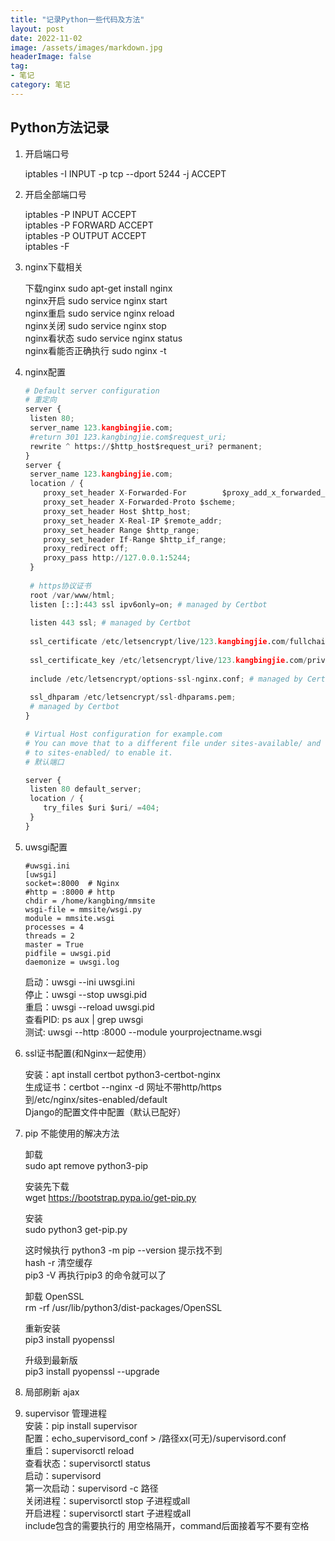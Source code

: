 ```yaml
---
title: "记录Python一些代码及方法"
layout: post
date: 2022-11-02
image: /assets/images/markdown.jpg
headerImage: false
tag:
- 笔记
category: 笔记
---
```


##	Python方法记录  

1. 开启端口号  

	iptables -I INPUT -p tcp --dport 5244 -j ACCEPT

2. 开启全部端口号

	iptables -P INPUT ACCEPT  
	iptables -P FORWARD ACCEPT  
	iptables -P OUTPUT ACCEPT  
	iptables -F

3. nginx下载相关

	下载nginx sudo apt-get install nginx  
	nginx开启 sudo service nginx start  
	nginx重启 sudo service nginx reload  
	nginx关闭 sudo service nginx stop  
	nginx看状态 sudo service nginx status  
	nginx看能否正确执行 sudo nginx -t

4. nginx配置

	```python
	# Default server configuration
	# 重定向
	server {
	 listen 80;
	 server_name 123.kangbingjie.com;
	 #return 301 123.kangbingjie.com$request_uri;
	 rewrite ^ https://$http_host$request_uri? permanent;
	}
	server {
	 server_name 123.kangbingjie.com;
	 location / {
	    proxy_set_header X-Forwarded-For 		$proxy_add_x_forwarded_for;
	    proxy_set_header X-Forwarded-Proto $scheme;
	    proxy_set_header Host $http_host;
	    proxy_set_header X-Real-IP $remote_addr;
	    proxy_set_header Range $http_range;
	    proxy_set_header If-Range $http_if_range;
	    proxy_redirect off;
	    proxy_pass http://127.0.0.1:5244;
	 }
	 
	 # https协议证书
	 root /var/www/html;
	 listen [::]:443 ssl ipv6only=on; # managed by Certbot
	 
	 listen 443 ssl; # managed by Certbot
	 
	 ssl_certificate /etc/letsencrypt/live/123.kangbingjie.com/fullchain.pem; # managed by Certbot
	 
	 ssl_certificate_key /etc/letsencrypt/live/123.kangbingjie.com/privkey.pem; # managed by Certbot
	 
	 include /etc/letsencrypt/options-ssl-nginx.conf; # managed by Certbot
	 
	 ssl_dhparam /etc/letsencrypt/ssl-dhparams.pem; 	
	 # managed by Certbot
	}
	
	# Virtual Host configuration for example.com
	# You can move that to a different file under sites-available/ and symlink that
	# to sites-enabled/ to enable it.
	# 默认端口
	
	server {
	 listen 80 default_server;  
	 location / {
	    try_files $uri $uri/ =404;
	 }
	}
	```

5.  uwsgi配置


	```
	#uwsgi.ini
	[uwsgi]
	socket=:8000  # Nginx 
	#http = :8000 # http
	chdir = /home/kangbing/mmsite
	wsgi-file = mmsite/wsgi.py
	module = mmsite.wsgi
	processes = 4
	threads = 2
	master = True
	pidfile = uwsgi.pid
	daemonize = uwsgi.log
	```
	启动：uwsgi --ini uwsgi.ini  
	停止：uwsgi --stop uwsgi.pid  
	重启：uwsgi --reload uwsgi.pid  
	查看PID: ps aux | grep uwsgi  
	测试: uwsgi --http :8000 --module yourprojectname.wsgi  
	
6. ssl证书配置(和Nginx一起使用）

	安装：apt install certbot python3-certbot-nginx  
	生成证书：certbot --nginx -d 网址不带http/https  
	到/etc/nginx/sites-enabled/default  
	Django的配置文件中配置（默认已配好）
	
7. pip 不能使用的解决方法
	
	卸载  
	sudo apt remove python3-pip  
	
	安装先下载  
	wget https://bootstrap.pypa.io/get-pip.py  
	
	安装  
	sudo python3 get-pip.py
	
	这时候执行 python3 -m pip --version  提示找不到  
	hash -r 清空缓存  
	pip3 -V  再执行pip3 的命令就可以了  
	
	卸载 OpenSSL  
	rm -rf /usr/lib/python3/dist-packages/OpenSSL
	
	重新安装  
	pip3 install pyopenssl
	
	升级到最新版  
	pip3 install pyopenssl --upgrade
	
8. 局部刷新 ajax  
9. supervisor 管理进程  
	安装：pip install supervisor  
	配置：echo_supervisord_conf > /路径xx(可无)/supervisord.conf   
	重启：supervisorctl reload   
	查看状态：supervisorctl status  
	启动：supervisord  
	第一次启动：supervisord -c 路径  
	关闭进程：supervisorctl stop 子进程或all  
	开启进程：supervisorctl start 子进程或all  
	include包含的需要执行的 用空格隔开，command后面接着写不要有空格

		


	
	
	
